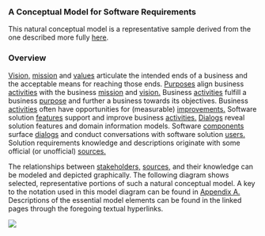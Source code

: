 ### A Conceptual Model for Software Requirements

This natural conceptual model is a representative sample derived from the one described more fully 
[here](http://educery.com/papers/models/requirements.htm#model.diagram).


### Overview

<a href="topics/vision.md">Vision,</a> 
<a href="topics/mission.md">mission</a> and 
<a href="topics/value.md">values</a> articulate
the intended ends of a business and the acceptable means for reaching those
ends. <a href="topics/purpose.md">Purposes</a> align business
<a href="topics/activity.md">activities</a> with the business 
<a href="topics/mission.md">mission</a> and <a href="topics/vision.md">vision.</a> Business
<a href="topics/activity.md">activities</a> fulfill a business
<a href="topics/purpose.md">purpose</a> and further a business towards its
objectives. Business <a href="topics/activity.md">activities</a> often have
opportunities for (measurable) <a href="topics/improvement.md">improvements.</a>
Software solution <a href="topics/feature.md">features</a> support and improve
business <a href="topics/activity.md">activities.</a> 
<a href="topics/dialog.md">Dialogs</a> reveal solution features and domain information
models. Software <a href="topics/component.md">components</a> surface
<a href="topics/dialog.md">dialogs</a> and conduct conversations with software
solution <a href="topics/expector.md">users.</a> Solution requirements knowledge and
descriptions originate with some official (or unofficial) <a href="topics/source.md">sources.</a>

The relationships between 
<a href="topics/stakeholder.md">stakeholders,</a> 
<a href="topics/source.md">sources,</a>
and their knowledge can be modeled and depicted graphically. The following
diagram shows selected, representative portions of such a natural conceptual
model. A key to the notation used in this model diagram can be found in
<a href="http://educery.com/papers/models/requirements.htm#model.diagram#notation">Appendix A.</a> 
Descriptions of the essential model
elements can be found in the linked pages through the foregoing textual hyperlinks.

<img src="https://rawgithub.com/nikboyd/sample-domain/master/images/model-overview.svg" align="center" />
